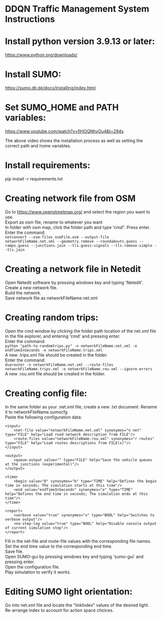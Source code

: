 # DDQN Traffic Management System Instructions

# Install python version 3.9.13 or later:
https://www.python.org/downloads/

# Install SUMO:
https://sumo.dlr.de/docs/Installing/index.html

# Set SUMO_HOME and PATH variables:
https://www.youtube.com/watch?v=fIHOQNhvOu4&t=294s

The above video shows the installation process as well as setting the correct path and home variables.

# Install requirements:

pip install -r requirements.txt

# Creating network file from OSM
Go to https://www.openstreetmap.org/ and select the region you want to use.<br>
Export as osm file, rename to whatever you want<br>
In folder with osm map, click the folder path and type 'cmd". Press enter.<br>
Enter the command: <br> ```netconvert --osm-files osmFile.osm --output-file networkFileName.net.xml --geometry.remove --roundabouts.guess --ramps.guess --junctions.join --tls.guess-signals --tls.remove-simple --tls.join```

# Creating a network file in Netedit
Open Netedit software by pressing windows key and typing 'Netedit'.<br>
Create a new network file.<br>
Build the network.<br>
Save network file as networkFileName.net.xml

# Creating random trips:
Open the cmd window by clicking the folder path location of the net.xml file in the file explorer, and entering 'cmd' and pressing enter.<br>
Enter the command: <br> ```python "path-to-randomtrips.py" -n networkFileName.net.xml -e endTimeInSeconds -o networkFileName.trips.xml```<br>
A new .trips.xml file should be created in the folder.<br>
Enter the command: <br> ```duarouter -n networkFileName.net.xml --route-files networkFileName.trips.xml -o networkFileName.rou.xml --ignore-errors```<br>
A new .rou.xml file should be created in the folder.

# Creating config file:
In the same folder as your .net.xml file, create a new .txt document. Rename it to networkFileName.sumocfg<br>
Paste the following configuration data:<br>
<?xml version="1.0" encoding="UTF-8"?>

<!-- generated on enter-date-here by Eclipse SUMO sumo Version 1.19.0
-->

<configuration xmlns:xsi="http://www.w3.org/2001/XMLSchema-instance" xsi:noNamespaceSchemaLocation="http://sumo.dlr.de/xsd/sumoConfiguration.xsd">

    <input>
        <net-file value="networkFileName.net.xml" synonymes="n net" type="FILE" help="Load road network description from FILE"/>
        <route-files value="networkFileName.rou.xml" synonymes="r routes" type="FILE" help="Load routes descriptions from FILE(s)"/>
    </input>

    <output>
        <queue-output value="" type="FILE" help="Save the vehicle queues at the junctions (experimental)"/>
    </output>

    <time>
        <begin value="0" synonymes="b" type="TIME" help="Defines the begin time in seconds; The simulation starts at this time"/>
        <end value="endTimeInSeconds" synonymes="e" type="TIME" help="Defines the end time in seconds; The simulation ends at this time"/>
    </time>

    <report>
        <verbose value="true" synonymes="v" type="BOOL" help="Switches to verbose output"/>
        <no-step-log value="true" type="BOOL" help="Disable console output of current simulation step"/>
    </report>

</configuration>

Fill in the net-file and route-file values with the corresponding file names.<br>
Set the end time value to the corresponding end time.<br>
Save file.<br>
Open SUMO-gui by pressing windows key and typing 'sumo-gui' and pressing enter.<br>
Open the configuration file.<br>
Play simulation to verify it works.

# Editing SUMO light orientation:
Go into net.xml file and locate the "linkIndex" values of the desired light.<br>
Re-arrange index to account for action space choices.
